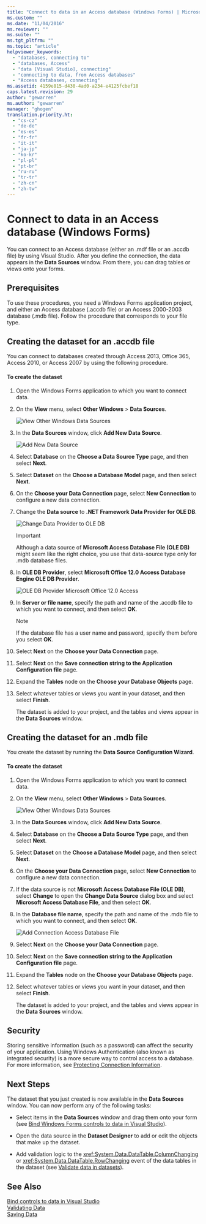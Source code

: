 ```yaml
---
title: "Connect to data in an Access database (Windows Forms) | Microsoft Docs"
ms.custom: ""
ms.date: "11/04/2016"
ms.reviewer: ""
ms.suite: ""
ms.tgt_pltfrm: ""
ms.topic: "article"
helpviewer_keywords: 
  - "databases, connecting to"
  - "databases, Access"
  - "data [Visual Studio], connecting"
  - "connecting to data, from Access databases"
  - "Access databases, connecting"
ms.assetid: 4159e815-d430-4ad0-a234-e4125fcbef18
caps.latest.revision: 29
author: "gewarren"
ms.author: "gewarren"
manager: "ghogen"
translation.priority.ht: 
  - "cs-cz"
  - "de-de"
  - "es-es"
  - "fr-fr"
  - "it-it"
  - "ja-jp"
  - "ko-kr"
  - "pl-pl"
  - "pt-br"
  - "ru-ru"
  - "tr-tr"
  - "zh-cn"
  - "zh-tw"
---
```

# Connect to data in an Access database (Windows Forms)
You can connect to an Access database (either an .mdf file or an .accdb file) by using Visual Studio. After you define the connection, the data appears in the **Data Sources** window. From there, you can drag tables or views onto your forms.   
  
## Prerequisites  
 To use these procedures, you need a Windows Forms application project, and either an Access database (.accdb file) or an Access 2000-2003 database (.mdb file). Follow the procedure that corresponds to your file type.  
  
## Creating the dataset for an .accdb file  
 You can connect to databases created through Access 2013, Office 365, Access 2010, or Access 2007 by using the following procedure.  
  
#### To create the dataset  
  
1.  Open the Windows Forms application to which you want to connect data.  
  
2.  On the **View** menu, select **Other Windows** > **Data Sources**.  
  
     ![View Other Windows Data Sources](../data-tools/media/viewdatasources.png "ViewDataSources")  
  
3.  In the **Data Sources** window, click **Add New Data Source**.  
  
     ![Add New Data Source](../data-tools/media/dataaddnewdatasource.png "dataAddNewDataSource")  
  
4.  Select **Database** on the **Choose a Data Source Type** page, and then select **Next**.  
  
5.  Select **Dataset** on the **Choose a Database Model** page, and then select **Next**.  
  
6.  On the **Choose your Data Connection** page, select **New Connection** to configure a new data connection.  
  
7.  Change the **Data source** to **.NET Framework Data Provider for OLE DB**.  
  
     ![Change Data Provider to OLE DB](../data-tools/media/datachangedatasourceoledb.png "dataChangeDataSourceOLEDB")  
  
    > [!IMPORTANT]
    >  Although a data source of **Microsoft Access Database File (OLE DB)** might seem like the right choice, you use that data-source type only for .mdb database files.  
  
8.  In **OLE DB Provider**, select **Microsoft Office 12.0 Access Database Engine OLE DB Provider**.  
  
     ![OLE DB Provider Microsoft Office 12.0 Access](../data-tools/media/dataoledbprovideroffice12access.png "dataOLEDBProviderOffice12Access")  
  
9. In **Server or file name**, specify the path and name of the .accdb file to which you want to connect, and then select **OK**.  
  
    > [!NOTE]
    >  If the database file has a user name and password, specify them before you select **OK**.  
  
10. Select **Next** on the **Choose your Data Connection** page.  
  
11. Select **Next** on the **Save connection string to the Application Configuration file** page.  
  
12. Expand the **Tables** node on the **Choose your Database Objects** page.  
  
13. Select whatever tables or views you want in your dataset, and then select **Finish**.  
  
     The dataset is added to your project, and the tables and views appear in the **Data Sources** window.  
  
## Creating the dataset for an .mdb file  
 You create the dataset by running the **Data Source Configuration Wizard**.  
  
#### To create the dataset  
  
1.  Open the Windows Forms application to which you want to connect data.  
  
2.  On the **View** menu, select **Other Windows** > **Data Sources**.  
  
     ![View Other Windows Data Sources](../data-tools/media/viewdatasources.png "ViewDataSources")  
  
3.  In the **Data Sources** window, click **Add New Data Source**.  
  
4.  Select **Database** on the **Choose a Data Source Type** page, and then select **Next**.  
  
5.  Select **Dataset** on the **Choose a Database Model** page, and then select **Next**.  
  
6.  On the **Choose your Data Connection** page, select **New Connection** to configure a new data connection.  
  
7.  If the data source is not **Microsoft Access Database File (OLE DB)**, select **Change** to open the **Change Data Source** dialog box and select **Microsoft Access Database File**, and then select **OK**.  
  
8.  In the **Database file name**, specify the path and name of the .mdb file to which you want to connect, and then select **OK**.  
  
     ![Add Connection Access Database File](../data-tools/media/dataaddconnectionaccessmdb.png "dataAddConnectionAccessMDB")  
  
9. Select **Next** on the **Choose your Data Connection** page.  
  
10. Select **Next** on the **Save connection string to the Application Configuration file** page.  
  
11. Expand the **Tables** node on the **Choose your Database Objects** page.  
  
12. Select whatever tables or views you want in your dataset, and then select **Finish**.  
  
     The dataset is added to your project, and the tables and views appear in the **Data Sources** window.  
  
## Security  
 Storing sensitive information (such as a password) can affect the security of your application. Using Windows Authentication (also known as integrated security) is a more secure way to control access to a database. For more information, see [Protecting Connection Information](/dotnet/framework/data/adonet/protecting-connection-information).  
  
## Next Steps  
 The dataset that you just created is now available in the **Data Sources** window. You can now perform any of the following tasks:  
  
-   Select items in the **Data Sources** window and drag them onto your form (see [Bind Windows Forms controls to data in Visual Studio](../data-tools/bind-windows-forms-controls-to-data-in-visual-studio.md)).  
  
-   Open the data source in the **Dataset Designer** to add or edit the objects that make up the dataset.  
  
-   Add validation logic to the <xref:System.Data.DataTable.ColumnChanging> or <xref:System.Data.DataTable.RowChanging> event of the data tables in the dataset (see [Validate data in datasets](../data-tools/validate-data-in-datasets.md)).  
  
## See Also  

 [Bind controls to data in Visual Studio](../data-tools/bind-controls-to-data-in-visual-studio.md)   
 [Validating Data](validate-data-in-datasets.md)   
 [Saving Data](../data-tools/saving-data.md)   
